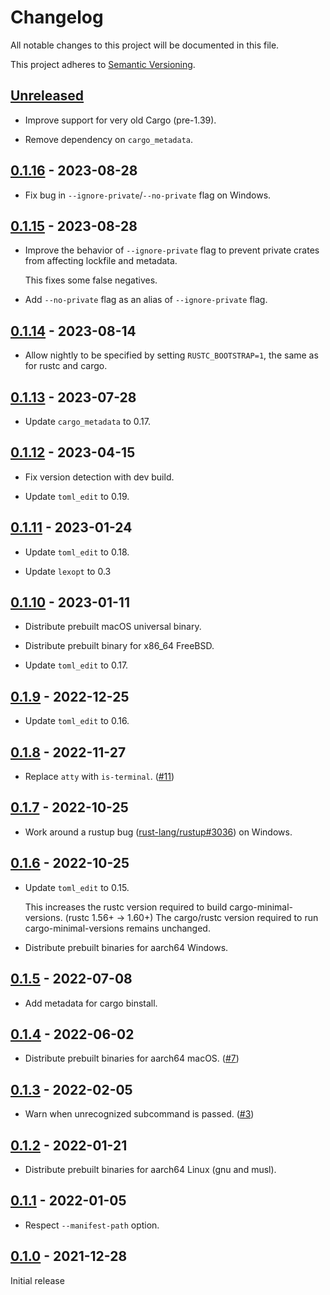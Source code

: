 # Changelog

All notable changes to this project will be documented in this file.

This project adheres to [Semantic Versioning](https://semver.org).

<!--
Note: In this file, do not use the hard wrap in the middle of a sentence for compatibility with GitHub comment style markdown rendering.
-->

## [Unreleased]

- Improve support for very old Cargo (pre-1.39).

- Remove dependency on `cargo_metadata`.

## [0.1.16] - 2023-08-28

- Fix bug in `--ignore-private`/`--no-private` flag on Windows.

## [0.1.15] - 2023-08-28

- Improve the behavior of `--ignore-private` flag to prevent private crates from affecting lockfile and metadata.

  This fixes some false negatives.

- Add `--no-private` flag as an alias of `--ignore-private` flag.

## [0.1.14] - 2023-08-14

- Allow nightly to be specified by setting `RUSTC_BOOTSTRAP=1`, the same as for rustc and cargo.

## [0.1.13] - 2023-07-28

- Update `cargo_metadata` to 0.17.

## [0.1.12] - 2023-04-15

- Fix version detection with dev build.

- Update `toml_edit` to 0.19.

## [0.1.11] - 2023-01-24

- Update `toml_edit` to 0.18.

- Update `lexopt` to 0.3

## [0.1.10] - 2023-01-11

- Distribute prebuilt macOS universal binary.

- Distribute prebuilt binary for x86_64 FreeBSD.

- Update `toml_edit` to 0.17.

## [0.1.9] - 2022-12-25

- Update `toml_edit` to 0.16.

## [0.1.8] - 2022-11-27

- Replace `atty` with `is-terminal`. ([#11](https://github.com/taiki-e/cargo-minimal-versions/pull/11))

## [0.1.7] - 2022-10-25

- Work around a rustup bug ([rust-lang/rustup#3036](https://github.com/rust-lang/rustup/issues/3036)) on Windows.

## [0.1.6] - 2022-10-25

- Update `toml_edit` to 0.15.

  This increases the rustc version required to build cargo-minimal-versions. (rustc 1.56+ -> 1.60+)
  The cargo/rustc version required to run cargo-minimal-versions remains unchanged.

- Distribute prebuilt binaries for aarch64 Windows.

## [0.1.5] - 2022-07-08

- Add metadata for cargo binstall.

## [0.1.4] - 2022-06-02

- Distribute prebuilt binaries for aarch64 macOS. ([#7](https://github.com/taiki-e/cargo-minimal-versions/pull/7))

## [0.1.3] - 2022-02-05

- Warn when unrecognized subcommand is passed. ([#3](https://github.com/taiki-e/cargo-minimal-versions/pull/3))

## [0.1.2] - 2022-01-21

- Distribute prebuilt binaries for aarch64 Linux (gnu and musl).

## [0.1.1] - 2022-01-05

- Respect `--manifest-path` option.

## [0.1.0] - 2021-12-28

Initial release

[Unreleased]: https://github.com/taiki-e/cargo-minimal-versions/compare/v0.1.16...HEAD
[0.1.16]: https://github.com/taiki-e/cargo-minimal-versions/compare/v0.1.15...v0.1.16
[0.1.15]: https://github.com/taiki-e/cargo-minimal-versions/compare/v0.1.14...v0.1.15
[0.1.14]: https://github.com/taiki-e/cargo-minimal-versions/compare/v0.1.13...v0.1.14
[0.1.13]: https://github.com/taiki-e/cargo-minimal-versions/compare/v0.1.12...v0.1.13
[0.1.12]: https://github.com/taiki-e/cargo-minimal-versions/compare/v0.1.11...v0.1.12
[0.1.11]: https://github.com/taiki-e/cargo-minimal-versions/compare/v0.1.10...v0.1.11
[0.1.10]: https://github.com/taiki-e/cargo-minimal-versions/compare/v0.1.9...v0.1.10
[0.1.9]: https://github.com/taiki-e/cargo-minimal-versions/compare/v0.1.8...v0.1.9
[0.1.8]: https://github.com/taiki-e/cargo-minimal-versions/compare/v0.1.7...v0.1.8
[0.1.7]: https://github.com/taiki-e/cargo-minimal-versions/compare/v0.1.6...v0.1.7
[0.1.6]: https://github.com/taiki-e/cargo-minimal-versions/compare/v0.1.5...v0.1.6
[0.1.5]: https://github.com/taiki-e/cargo-minimal-versions/compare/v0.1.4...v0.1.5
[0.1.4]: https://github.com/taiki-e/cargo-minimal-versions/compare/v0.1.3...v0.1.4
[0.1.3]: https://github.com/taiki-e/cargo-minimal-versions/compare/v0.1.2...v0.1.3
[0.1.2]: https://github.com/taiki-e/cargo-minimal-versions/compare/v0.1.1...v0.1.2
[0.1.1]: https://github.com/taiki-e/cargo-minimal-versions/compare/v0.1.0...v0.1.1
[0.1.0]: https://github.com/taiki-e/cargo-minimal-versions/releases/tag/v0.1.0
